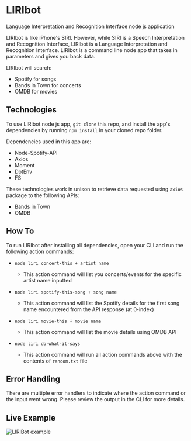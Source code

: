 # LIRIbot

Language Interpretation and Recognition Interface node js application

LIRIbot is like iPhone's SIRI. However, while SIRI is a Speech Interpretation and Recognition Interface, LIRIbot is a Language Interpretation and Recognition Interface. LIRIbot is a command line node app that takes in parameters and gives you back data.

LIRIbot will search:

- Spotify for songs
- Bands in Town for concerts
- OMDB for movies

## Technologies

To use LIRIbot node js app, `git clone` this repo, and install the app's dependencies by running `npm install` in your cloned repo folder.

Dependencies used in this app are:

- Node-Spotify-API
- Axios
- Moment
- DotEnv
- FS

These technologies work in unison to retrieve data requested using `axios` package to the following APIs:

- Bands in Town
- OMDB

## How To

To run LIRIbot after installing all dependencies, open your CLI and run the following action commands:

- `node liri concert-this + artist name`
  - This action command will list you concerts/events for the specific artist name inputted

- `node liri spotify-this-song + song name`
  - This action command will list the Spotify details for the first song name encountered from the API response (at 0-index)

- `node liri movie-this + movie name`
  - This action command will list the movie details using OMDB API

- `node liri do-what-it-says`
  - This action command will run all action commands above with the contents of `random.txt` file

## Error Handling

There are multiple error handlers to indicate where the action command or the input went wrong. Please review the output in the CLI for more details.

## Live Example

![LIRIBot example](LIRIBot-gif.gif)